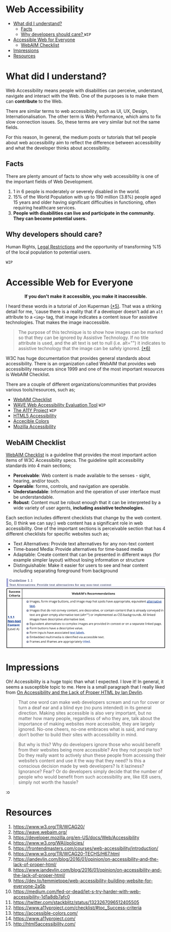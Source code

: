 # Web Accessibility
* [What did I understand?](#what-did-I-understand)
	* [Facts](#facts)
	* [Why developers should care? ](#why-developers-should-care) `WIP`
* [Accessible Web for Everyone](#accessible-web-for-everyone)
	* [WebAIM Checklist](#webaim-checklist)
* [Impressions](#impressions)
* [Resources](#resources)

# What did I understand?
Web Accessibility means people with disabilities can perceive, understand, navigate and interact with the Web. One of the purposes is to make them can **contribute** to the Web. 

There are similar terms to web accessibility, such as UI, UX, Design, Internationalisation. The other term is Web Performance, which aims to fix slow connection issues. So, these terms are very similar but not the same fields. 

For this reason, In general, the medium posts or tutorials that tell people about web accessibility aim to reflect the difference between accessibility and what the developer thinks about accessibility. 

## Facts
There are plenty amount of facts to show why web accessibility is one of the important fields of Web Development.

1. 1 in 6 people is moderately or severely disabled in the world.
2. 15% of the World Population with up to 190 million (3.8%) people aged 15 years and older having significant difficulties in functioning, often requiring healthcare services.
3. **People with disabilities can live and participate in the community. They can become potential users.**

## Why developers should care? 
Human Rights, [Legal Restrictions](https://www.w3.org/WAI/policies/ "Legal Restrictions") and the opportunity of transforming %15 of the local population to potential users. 

`WIP`

# Accessible Web for Everyone

**<p align="center"> If you don't make it accessible, you make it inaccessible.</p>**

I heard these words in a tutorial of Jon Kuperman  [(*5)](#resources). That was a striking detail for me, 'cause there is a reality that if a developer doesn't add an `alt` attribute to a `<img>` tag, that image indicates a content issue for assistive technologies. That makes the image inaccessible. 

> The purpose of this technique is to show how images can be marked so that they can be ignored by Assistive Technology. If no title attribute is used, and the alt text is set to null (i.e. alt="") it indicates to assistive technology that the image can be safely ignored. [(*6)](#resources)

W3C has huge documentation that provides general standards about accessibility. There is an organization called WebAIM that provides web accessibility resources since 1999 and one of the most important resources is WebAIM Checklist.

There are a couple of different organizations/communities that provides various tools/resources, such as;

* [WebAIM Checklist](#webaim-checklist)
* [WAVE Web Accessibility Evaluation Tool](https://wave.webaim.org//) `WIP`
* [The A11Y Project](https://www.a11yproject.com/) `WIP`
* [HTML5 Accessibility](http://html5accessibility.com/)
* [Accecible Colors](https://accessible-colors.com/)
* [Mozilla Accessibility](https://developer.mozilla.org/en-US/docs/Web/Accessibility)

## WebAIM Checklist
[WebAIM Checklist](https://webaim.org/standards/wcag/checklist) is a guideline that provides the most important action items of W3C Accessibility specs. The guideline split accessibility standards into 4 main sections;

* **Perceivable**: Web content is made available to the senses - sight, hearing, and/or touch.
* **Operable**: forms, controls, and navigation are operable.
* **Understandable**: Information and the operation of user interface must be understandable.
* **Robust**: Content must be robust enough that it can be interpreted by a wide variety of user agents, **including assistive technologies.**

Each section includes different checklists that change by the web content. So, (I think we can say:) web content has a significant role in web accessibility. One of the important sections is perceivable section that has 4 different checklists for specific websites such as;

* Text Alternatives: Provide text alternatives for any non-text content
* Time-based Media: Provide alternatives for time-based media
* Adaptable: Create content that can be presented in different ways (for example simpler layout) without losing information or structure
* Distinguishable: Make it easier for users to see and hear content including separating foreground from background

![WebAIM Checklist](imgs/webaim-checklist.png "Text Alternatives: Provide text alternatives for any non-text content")

# Impressions
Oh! Accessibility is a huge topic than what I expected. I love it! In general, it seems a susceptible topic to me. Here is a small paragraph that I really liked from [On Accessibility and the Lack of Proper HTML by Ian Devlin](https://iandevlin.com/blog/2016/01/opinion/on-accessibility-and-the-lack-of-proper-html/ "(*1)").
 
> That one word can make web developers scream and run for cover or turn a deaf ear and a blind eye (no puns intended) in its general direction. Making sites accessible is also very important, but no matter how many people, regardless of who they are, talk about the importance of making websites more accessible, they are largely ignored. No-one cheers, no-one embraces what is said, and many don’t bother to build their sites with accessibility in mind.

> But why is this? Why do developers ignore those who would benefit from their websites being more accessible? Are they not people too? Do they really want to actively shun these people from accessing their website’s content and use it the way that they need? Is this a conscious decision made by web developers? Is it laziness? Ignorance? Fear? Or do developers simply decide that the number of people who would benefit from such accessibility are, like IE8 users, simply not worth the hassle?

:o

# Resources

1. https://www.w3.org/TR/WCAG20/
2. https://wave.webaim.org/
3. https://developer.mozilla.org/en-US/docs/Web/Accessibility
4. https://www.w3.org/WAI/policies/
5. https://frontendmasters.com/courses/web-accessibility/introduction/
6. https://www.w3.org/TR/WCAG20-TECHS/H67.html
7. https://iandevlin.com/blog/2016/01/opinion/on-accessibility-and-the-lack-of-proper-html/
8. https://www.iandevlin.com/blog/2016/01/opinion/on-accessibility-and-the-lack-of-proper-html/
9. https://dev.to/temmietope/web-accessibility-building-website-for-everyone-2a5b
10. https://medium.com/fed-or-dead/let-s-try-harder-with-web-accessibility-1d1a8db7afc0
11. https://twitter.com/stackblitz/status/1323267096512405505
12. https://www.a11yproject.com/checklist/#toc_Success-criteria
13. https://accessible-colors.com/
14. https://www.a11yproject.com/
15. http://html5accessibility.com/
